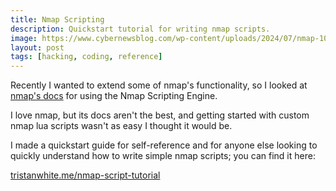 ```yaml
---
title: Nmap Scripting
description: Quickstart tutorial for writing nmap scripts.
image: https://www.cybernewsblog.com/wp-content/uploads/2024/07/nmap-1024x640.jpg
layout: post
tags: [hacking, coding, reference]
---
```


Recently I wanted to extend some of nmap's functionality, so I looked at [nmap's docs](https://nmap.org/book/nse.html) for using the Nmap Scripting Engine.

I love nmap, but its docs aren't the best, and getting started with custom nmap lua scripts wasn't as easy I thought it would be.

I made a quickstart guide for self-reference and for anyone else looking to quickly understand how to write simple nmap scripts; you can find it here:

[tristanwhite.me/nmap-script-tutorial](https://tristanwhite.me/nmap-script-tutorial/)